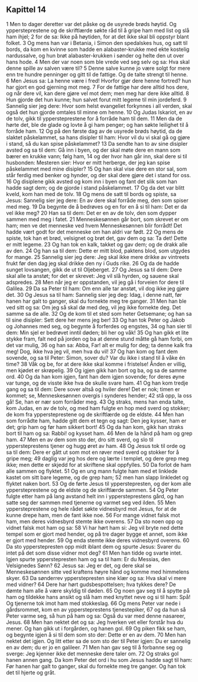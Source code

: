 ## Kapittel 14

1 Men to dager deretter var det påske og de usyrede brøds høytid. Og yppersteprestene og de skriftlærde søkte råd til å gripe ham med list og slå ham ihjel;
2 for de sa: Ikke på høytiden, for at det ikke skal bli oppstyr blant folket.
3 Og mens han var i Betania, i Simon den spedalskes hus, og satt til bords, da kom en kvinne som hadde en alabaster-krukke med ekte kostelig nardussalve, og hun brøt alabaster-krukken i sønder og helte den ut over hans hode.
4 Men der var noen som ble vrede ved seg selv og sa: Hva skal denne spille av salven være til?
5 Denne salve kunne jo være solgt for mere enn tre hundre penninger og gitt til de fattige. Og de talte strengt til henne.
6 Men Jesus sa: La henne være i fred! Hvorfor gjør dere henne fortred? hun har gjort en god gjerning mot meg.
7 For de fattige har dere alltid hos dere, og når dere vil, kan dere gjøre vel mot dem; men meg har dere ikke alltid.
8 Hun gjorde det hun kunne; hun salvet forut mitt legeme til min jordeferd.
9 Sannelig sier jeg dere: Hvor som helst evangeliet forkynnes i all verden, skal også det hun gjorde omtales til minne om henne.
10 Og Judas Iskariot, en av de tolv, gikk til yppersteprestene for å forråde ham til dem.
11 Men da de hørte det, ble de glade og lovte å gi ham penger; og han søkte leilighet til å forråde ham.
12 Og på den første dag av de usyrede brøds høytid, da de slaktet påskelammet, sa hans disipler til ham: Hvor vil du vi skal gå og gjøre i stand, så du kan spise påskelammet?
13 Da sendte han to av sine disipler avsted og sa til dem: Gå inn i byen, og der skal møte dere en mann som bærer en krukke vann; følg ham,
14 og der hvor han går inn, skal dere si til husbonden: Mesteren sier: Hvor er mitt herberge, der jeg kan spise påskelammet med mine disipler?
15 Og han skal vise dere en stor sal, som står ferdig med benker og hynder, og der skal dere gjøre det i stand for oss.
16 Og disiplene gikk avsted og kom inn i byen og fant det slik som han hadde sagt dem; og de gjorde i stand påskelammet.
17 Og da det var blitt kveld, kom han med de tolv.
18 Og mens de satt til bords og spiste, sa Jesus: Sannelig sier jeg dere: En av dere skal forråde meg, den som spiser med meg.
19 Da begynte de å bedrøves og en for en å si til ham: Det er da vel ikke meg?
20 Han sa til dem: Det er en av de tolv, den som dypper sammen med meg i fatet.
21 Menneskesønnen går bort, som skrevet er om ham; men ve det menneske ved hvem Menneskesønnen blir forrådt! Det hadde vært godt for det menneske om han aldri var født.
22 Og mens de spiste, tok han et brød, velsignet og brøt det, gav dem og sa: Ta det! Dette er mitt legeme.
23 Og han tok en kalk, takket og gav dem; og de drakk alle av den.
24 Og han sa til dem: Dette er mitt blod, paktens blod, som utgydes for mange.
25 Sannelig sier jeg dere: Jeg skal ikke mere drikke av vintreets frukt før den dag jeg skal drikke den ny i Guds rike.
26 Og da de hadde sunget lovsangen, gikk de ut til Oljeberget.
27 Og Jesus sa til dem: Dere skal alle ta anstøt; for det er skrevet: Jeg vil slå hyrden, og sauene skal adspredes.
28 Men når jeg er oppstanden, vil jeg gå i forveien for dere til Galilea.
29 Da sa Peter til ham: Om enn alle tar anstøt, vil dog ikke jeg gjøre det.
30 Og Jesus sa til ham: Sannelig sier jeg deg: Idag, i denne natt, før hanen har galt to ganger, skal du fornekte meg tre ganger.
31 Men han ble ved sitt og sa: Om jeg så skal dø med deg, vil jeg ikke fornekte deg. Det samme sa de alle.
32 Og de kom til et sted som heter Getsemane; og han sa til sine disipler: Sett dere her mens jeg ber!
33 Og han tok Peter og Jakob og Johannes med seg, og begynte å forferdes og engstes,
34 og han sier til dem: Min sjel er bedrøvet inntil døden; bli her og våk!
35 Og han gikk et lite stykke fram, falt ned på jorden og ba at denne stund måtte gå ham forbi, om det var mulig,
36 og han sa: Abba, Far! alt er mulig for deg; ta denne kalk fra meg! Dog, ikke hva jeg vil, men hva du vil!
37 Og han kom og fant dem sovende, og sa til Peter: Simon, sover du? Var du ikke i stand til å våke én time?
38 Våk og be, for at dere ikke skal komme i fristelse! Ånden er villig, men kjødet er skrøpelig.
39 Og igjen gikk han bort og ba, og sa de samme ord.
40 Og da han kom igjen, fant han dem igjen sovende; for deres øyne var tunge, og de visste ikke hva de skulle svare ham.
41 Og han kom tredje gang og sa til dem: Dere sover altså og hviler dere! Det er nok; timen er kommet; se, Menneskesønnen overgis i synderes hender;
42 stå opp, la oss gå! Se, han er nær som forråder meg.
43 Og straks, mens han enda talte, kom Judas, en av de tolv, og med ham fulgte en hop med sverd og stokker; de kom fra yppersteprestene og de skriftlærde og de eldste.
44 Men han som forrådte ham, hadde gitt dem et tegn og sagt: Den jeg kysser, ham er det; grip ham og før ham sikkert bort!
45 Og da han kom, gikk han straks bort til ham og sa: Rabbi! og kysset ham.
46 Men de la hånd på ham og grep ham.
47 Men en av dem som sto der, dro sitt sverd, og slo til yppersteprestens tjener og hugg øret av ham.
48 Og Jesus tok til orde og sa til dem: Dere er gått ut som mot en røver med sverd og stokker for å gripe meg;
49 daglig var jeg hos dere og lærte i templet, og dere grep meg ikke; men dette er skjedd for at skriftene skal oppfylles.
50 Da forlot de ham alle sammen og flyktet.
51 Og en ung mann fulgte ham med et linklede kastet om sitt bare legeme, og de grep ham;
52 men han slapp linkledet og flyktet naken bort.
53 Og de førte Jesus til ypperstepresten, og der kom alle yppersteprestene og de eldste og de skriftlærde sammen.
54 Og Peter fulgte etter ham på lang avstand helt inn i yppersteprestens gård, og han satte seg der sammen med tjenerne og varmet seg ved ilden.
55 Men yppersteprestene og hele rådet søkte vidnesbyrd mot Jesus, for at de kunne drepe ham, men de fant ikke noe.
56 For mange vidnet falsk mot ham, men deres vidnesbyrd stemte ikke overens.
57 Da sto noen opp og vidnet falsk mot ham og sa:
58 Vi har hørt ham si: Jeg vil bryte ned dette tempel som er gjort med hender, og på tre dager bygge et annet, som ikke er gjort med hender.
59 Og enda stemte ikke deres vidnesbyrd overens.
60 Da sto ypperstepresten opp midt iblant dem og spurte Jesus: Svarer du intet på det som disse vidner mot deg?
61 Men han tidde og svarte intet. Igjen spurte ypperstepresten ham og sa til ham: Er du Messias, den Velsignedes Sønn?
62 Jesus sa: Jeg er det, og dere skal se Menneskesønnen sitte ved kraftens høyre hånd og komme med himmelens skyer.
63 Da sønderrev ypperstepresten sine klær og sa: Hva skal vi mere med vidner?
64 Dere har hørt gudsbespottelsen; hva tykkes dere? De dømte ham alle å være skyldig til døden.
65 Og noen gav seg til å spytte på ham og tildekke hans ansikt og slå ham med knyttet neve og si til ham: Spå! Og tjenerne tok imot ham med stokkeslag.
66 Og mens Peter var nede i gårdsrommet, kom en av yppersteprestens tjenestepiker,
67 og da hun så Peter varme seg, så hun på ham og sa: Også du var med denne nasareer, Jesus.
68 Men han nektet det og sa: Jeg hverken vet eller forstår hva du mener. Og han gikk ut i forgården, og hanen gol.
69 Og piken fikk se ham, og begynte igjen å si til dem som sto der: Dette er en av dem.
70 Men han nektet det igjen. Og litt etter sa de som sto der til Peter igjen: Du er sannelig en av dem; du er jo en galileer.
71 Men han gav seg til å forbanne seg og sverge: Jeg kjenner ikke det menneske dere taler om.
72 Og straks gol hanen annen gang. Da kom Peter det ord i hu som Jesus hadde sagt til ham: Før hanen har galt to ganger, skal du fornekte meg tre ganger. Og han tok det til hjerte og gråt.

